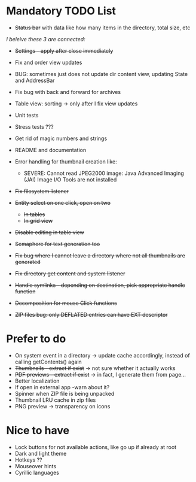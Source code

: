 # Mandatory TODO List

* ~~Status bar~~ with data like how many items in the directory, total size, etc

_I beleive these 3 are connected:_
* ~~Settings - apply after close immediately~~
* Fix and order view updates
* BUG: sometimes just does not update dir content view, updating State and AddressBar

* Fix bug with back and forward for archives
* Table view: sorting -> only after I fix view updates
* Unit tests
* Stress tests ???
* Get rid of magic numbers and strings
* README and documentation
* Error handling for thumbnail creation like:
  * SEVERE: Cannot read JPEG2000 image: Java Advanced Imaging (JAI) Image I/O Tools are not installed
* ~~Fix filesystem listener~~
* ~~Entity select on one click, open on two~~
  * ~~In tables~~
  * ~~In grid view~~
* ~~Disable editing in table view~~
* ~~Semaphore for text generation too~~
* ~~Fix bug where I cannot leave a directory where not all thumbnails are generated~~
* ~~Fix directory get content and system listener~~
* ~~Handle symlinks - depending on destination, pick appropriate handle function~~
* ~~Decomposition for mouse Click functions~~
* ~~ZIP files bug: only DEFLATED entries can have EXT descriptor~~

# Prefer to do

* On system event in a directory -> update cache accordingly, instead of calling getContents() again
* ~~Thumbnails - extract if exist~~ -> not sure whether it actually works
* ~~PDF previews - extract if exist~~ -> in fact, I generate them from page...
* Better localization
* If open in external app -warn about it?
* Spinner when ZIP file is being unpacked
* Thumbnail LRU cache in zip files
* PNG preview -> transparency on icons

# Nice to have

* Lock buttons for not available actions, like go up if already at root
* Dark and light theme
* Hotkeys ??
* Mouseover hints
* Cyrillic languages
